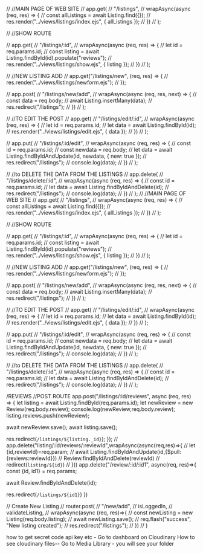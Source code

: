 // //MAIN PAGE OF WEB SITE
// app.get(
//   "/listings",
//   wrapAsync(async (req, res) => {
//     const allListings = await Listing.find({});
//     res.render("../views/listings/index.ejs", { allListings });
//   })
// );

// //SHOW ROUTE

// app.get(
//   "/listings/:id",
//   wrapAsync(async (req, res) => {
//     let id = req.params.id;
//     const listing = await Listing.findById(id).populate("reviews");
//     res.render("../views/listings/show.ejs", { listing });
//   })
// );

// //NEW LISTING ADD
// app.get("/listings/new", (req, res) => {
//   res.render("../views/listings/newform.ejs");
// });

// app.post(
//   "/listings/new/add",
//   wrapAsync(async (req, res, next) => {
//     const data = req.body;
//     await Listing.insertMany(data);
//     res.redirect("/listings");
//   })
// );

// //TO EDIT THE POST
// app.get(
//   "/listings/edit/:id",
//   wrapAsync(async (req, res) => {
//     let id = req.params.id;
//     let data = await Listing.findById(id);
//     res.render("../views/listings/edit.ejs", { data });
//   })
// );

// app.put(
//   "/listings/:id/edit",
//   wrapAsync(async (req, res) => {
//     const id = req.params.id;
//     const newdata = req.body;
//     let data = await Listing.findByIdAndUpdate(id, newdata, { new: true });
//     res.redirect("/listings");
//     console.log(data);
//   })
// );

// //to DELETE THE DATA FROM THE LISTINGS
// app.delete(
//   "/listings/delete/:id",
//   wrapAsync(async (req, res) => {
//     const id = req.params.id;
//     let data = await Listing.findByIdAndDelete(id);
//     res.redirect("/listings");
//     console.log(data);
//   })
// );
// //MAIN PAGE OF WEB SITE
// app.get(
//   "/listings",
//   wrapAsync(async (req, res) => {
//     const allListings = await Listing.find({});
//     res.render("../views/listings/index.ejs", { allListings });
//   })
// );

// //SHOW ROUTE

// app.get(
//   "/listings/:id",
//   wrapAsync(async (req, res) => {
//     let id = req.params.id;
//     const listing = await Listing.findById(id).populate("reviews");
//     res.render("../views/listings/show.ejs", { listing });
//   })
// );

// //NEW LISTING ADD
// app.get("/listings/new", (req, res) => {
//   res.render("../views/listings/newform.ejs");
// });

// app.post(
//   "/listings/new/add",
//   wrapAsync(async (req, res, next) => {
//     const data = req.body;
//     await Listing.insertMany(data);
//     res.redirect("/listings");
//   })
// );

// //TO EDIT THE POST
// app.get(
//   "/listings/edit/:id",
//   wrapAsync(async (req, res) => {
//     let id = req.params.id;
//     let data = await Listing.findById(id);
//     res.render("../views/listings/edit.ejs", { data });
//   })
// );

// app.put(
//   "/listings/:id/edit",
//   wrapAsync(async (req, res) => {
//     const id = req.params.id;
//     const newdata = req.body;
//     let data = await Listing.findByIdAndUpdate(id, newdata, { new: true });
//     res.redirect("/listings");
//     console.log(data);
//   })
// );

// //to DELETE THE DATA FROM THE LISTINGS
// app.delete(
//   "/listings/delete/:id",
//   wrapAsync(async (req, res) => {
//     const id = req.params.id;
//     let data = await Listing.findByIdAndDelete(id);
//     res.redirect("/listings");
//     console.log(data);
//   })
// );




/REVIEWS
//POST ROUTE
app.post("/listings/:id/reviews", async (req, res) => {
  let listing = await Listing.findById(req.params.id);
  let newReview = new Review(req.body.review);
  console.log(newReview,req.body.review);
  listing.reviews.push(newReview);

  await newReview.save();
  await listing.save();

  res.redirect(`/listings/${listing._id}`);
});
// app.delete("listing/:id/reviews/:reviewId",wrapAsync(async(req,res)=>{
//   let {id,reviewId}=req.param;
//   await Listing.findByIdAndUpdate(id,{$pull:{reviews:reviewId}})
//  Review.findByIdAndDelete(reviewId)
//  redirect(`listing/${id}`)
// }))
app.delete("/review/:id/:id1", async(req, res)=>{
  const {id, id1} = req.params;

  await Review.findByIdAndDelete(id);

  res.redirect(`/listings/${id1}`)
})





// Create New Listing
// router.post(
//   "/new/add",
//   isLoggedIn,
//   validateListing,
//   wrapAsync(async (req, res)=>{
//     const newListing = new Listing(req.body.listing);
//     await newListing.save();
//     req.flash("success", "New listing created");
//     res.redirect("/listings");
//   })
// )



how to get secret code api key etc - Go to dashboard on Cloudinary
How to see cloudinary files--
Go to Media Library - you will see your folder
